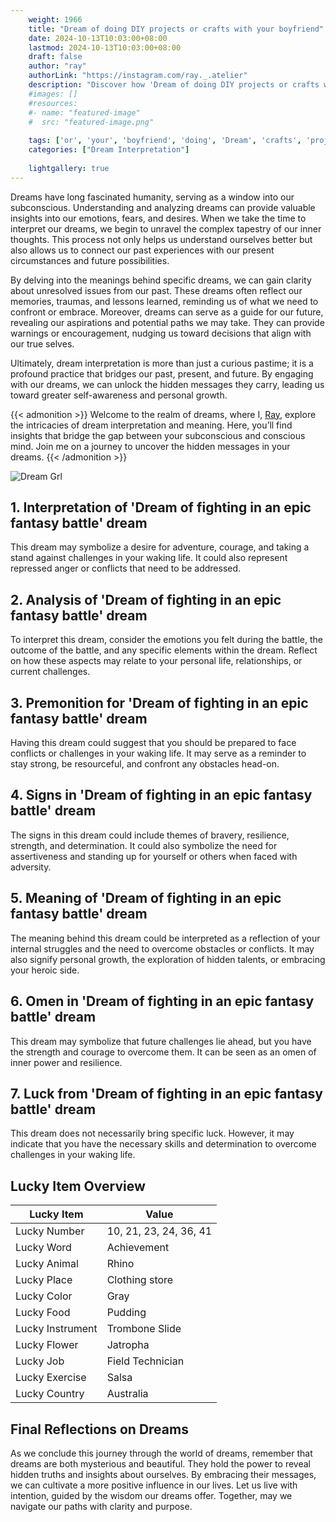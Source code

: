 ```yaml
---
    weight: 1966
    title: "Dream of doing DIY projects or crafts with your boyfriend"  # Assuming 'title' column exists
    date: 2024-10-13T10:03:00+08:00
    lastmod: 2024-10-13T10:03:00+08:00
    draft: false
    author: "ray"
    authorLink: "https://instagram.com/ray._.atelier"
    description: "Discover how 'Dream of doing DIY projects or crafts with your boyfriend' can interpret your future and uncover its significant meanings in your life."
    #images: []
    #resources:
    #- name: "featured-image"
    #  src: "featured-image.png"
    
    tags: ['or', 'your', 'boyfriend', 'doing', 'Dream', 'crafts', 'projects', 'DIY', 'of', 'with']
    categories: ["Dream Interpretation"]
    
    lightgallery: true
---
```

    
Dreams have long fascinated humanity, serving as a window into our subconscious. Understanding and analyzing dreams can provide valuable insights into our emotions, fears, and desires. When we take the time to interpret our dreams, we begin to unravel the complex tapestry of our inner thoughts. This process not only helps us understand ourselves better but also allows us to connect our past experiences with our present circumstances and future possibilities.

By delving into the meanings behind specific dreams, we can gain clarity about unresolved issues from our past. These dreams often reflect our memories, traumas, and lessons learned, reminding us of what we need to confront or embrace. Moreover, dreams can serve as a guide for our future, revealing our aspirations and potential paths we may take. They can provide warnings or encouragement, nudging us toward decisions that align with our true selves.

Ultimately, dream interpretation is more than just a curious pastime; it is a profound practice that bridges our past, present, and future. By engaging with our dreams, we can unlock the hidden messages they carry, leading us toward greater self-awareness and personal growth.

{{< admonition >}}
Welcome to the realm of dreams, where I, [Ray](https://instagram.com/ray._.atelier), explore the intricacies of dream interpretation and meaning. Here, you’ll find insights that bridge the gap between your subconscious and conscious mind. Join me on a journey to uncover the hidden messages in your dreams.
{{< /admonition >}}

![Dream Grl](https://cdn.pixabay.com/photo/2017/11/02/03/35/gothic-2910057_1280.jpg "Dream Grl")

## 1. Interpretation of 'Dream of fighting in an epic fantasy battle' dream
 This dream may symbolize a desire for adventure, courage, and taking a stand against challenges in your waking life. It could also represent repressed anger or conflicts that need to be addressed.

## 2. Analysis of 'Dream of fighting in an epic fantasy battle' dream
 To interpret this dream, consider the emotions you felt during the battle, the outcome of the battle, and any specific elements within the dream. Reflect on how these aspects may relate to your personal life, relationships, or current challenges.

## 3. Premonition for 'Dream of fighting in an epic fantasy battle' dream
 Having this dream could suggest that you should be prepared to face conflicts or challenges in your waking life. It may serve as a reminder to stay strong, be resourceful, and confront any obstacles head-on.

## 4. Signs in 'Dream of fighting in an epic fantasy battle' dream
 The signs in this dream could include themes of bravery, resilience, strength, and determination. It could also symbolize the need for assertiveness and standing up for yourself or others when faced with adversity.

## 5. Meaning of 'Dream of fighting in an epic fantasy battle' dream
 The meaning behind this dream could be interpreted as a reflection of your internal struggles and the need to overcome obstacles or conflicts. It may also signify personal growth, the exploration of hidden talents, or embracing your heroic side.

## 6. Omen in 'Dream of fighting in an epic fantasy battle' dream
 This dream may symbolize that future challenges lie ahead, but you have the strength and courage to overcome them. It can be seen as an omen of inner power and resilience.

## 7. Luck from 'Dream of fighting in an epic fantasy battle' dream
 This dream does not necessarily bring specific luck. However, it may indicate that you have the necessary skills and determination to overcome challenges in your waking life.

## Lucky Item Overview
| Lucky Item          | Value              |
|---------------|--------------------|
| Lucky Number        | 10, 21, 23, 24, 36, 41  |
| Lucky Word          | Achievement |
| Lucky Animal        | Rhino |
| Lucky Place         | Clothing store     |
| Lucky Color         | Gray     |
| Lucky Food          | Pudding      |
| Lucky Instrument    | Trombone Slide |
| Lucky Flower        | Jatropha    |
| Lucky Job           | Field Technician       |
| Lucky Exercise      | Salsa  |
| Lucky Country       | Australia    |


##  Final Reflections on Dreams

As we conclude this journey through the world of dreams, remember that dreams are both mysterious and beautiful. They hold the power to reveal hidden truths and insights about ourselves. By embracing their messages, we can cultivate a more positive influence in our lives. Let us live with intention, guided by the wisdom our dreams offer. Together, may we navigate our paths with clarity and purpose.
